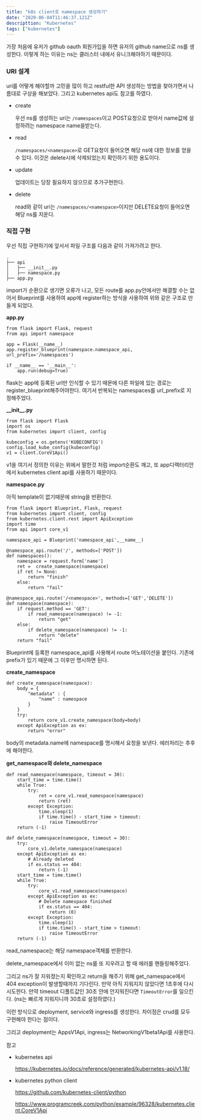 ```yaml
---
title: "k8s client로 namespace 생성하기"
date: "2020-06-04T11:46:37.121Z"
descripttion: "Kubernetes"
tags: ["kubernetes"]
---
```


가장 처음에 유저가 github oauth 회원가입을 하면 유저의 github name으로 ns를 생성한다. 이렇게 하는 이유는 ns는 클러스터 내에서 유니크해야하기 때문이다.



### URI 설계

uri를 어떻게 해야할까 고민을 많이 하고 restful한 API 생성하는 방법을 찾아가면서 나름대로 구상을 해보았다. 그리고 kubernetes api도 참고를 하였다.

- create

  우선 ns를 생성하는 uri는 ```/namespaces```이고 POST요청으로 받아서 name값에 설정하려는 namespace name을받는다.

- read

  ```/namespaces/<namespace>```로 GET요청이 들어오면 해당 ns에 대한 정보를 얻을 수 있다. 이것은 delete시에 삭제되었는지 확인하기 위한 용도이다.

- update

  업데이트는 당장 필요하지 않으므로 추가구현한다.

- delete

  read와 같이 uri는 ```/namespaces/<namespace>```이지만 DELETE요청이 들어오면 해당 ns를 지운다.



### 직접 구현

우선 직접 구현하기에 앞서서 파일 구조를 다음과 같이 가져가려고 한다.

```
.
├── api
│   ├── __init__.py
│   ├── namespace.py
├── app.py
```

import가 순환으로 생기면 오류가 나고, 모든 route를 app.py안에서만 해결할 수는 없어서  Blueprint를 사용하여 app에 register하는 방식을 사용하여 위와 같은 구조로 만들게 되었다.



**app.py**

```
from flask import Flask, request
from api import namespace

app = Flask(__name__)
app.register_blueprint(namespace.namespace_api, url_prefix='/namespaces')

if __name__ == '__main__':
    app.run(debug=True)
```

flask는 app에 등록된 url만 인식할 수 있기 때문에 다른 파일에 있는 경로는 register_blueprint해주어야한다. 여기서 반복되는 namespaces를 url_prefix로 지정해주었다.



**\_\_init\_\_.py**

```
from flask import Flask
import os
from kubernetes import client, config

kubeconfig = os.getenv('KUBECONFIG')
config.load_kube_config(kubeconfig)
v1 = client.CoreV1Api()
```

v1을 여기서 정의한 이유는 위에서 말한것 처럼 import순환도 깨고, 또 app디렉터리안에서 kubernetes client api를 사용하기 때문이다.



**namespace.py**

아직 template이 없기때문에 string을 반환한다.

```
from flask import Blueprint, Flask, request
from kubernetes import client, config
from kubernetes.client.rest import ApiException
import time
from api import core_v1

namespace_api = Blueprint('namespace_api',__name__)

@namespace_api.route('/', methods=['POST'])
def namespaces():
	namespace = request.form['name']
	ret =  create_namespace(namespace)
	if ret != None:
		return "finish"
	else:
		return "fail"

@namespace_api.route('/<namespace>', methods=['GET','DELETE'])
def namespace(namespace):
	if request.method == 'GET':
		if read_namespace(namespace) != -1:
			return "get"
	else:
		if delete_namespace(namespace) != -1:
			return "delete"
	return "fail"
```

Blueprint에 등록한 namespace_api를 사용해서 route 어노테이션을 붙인다. 기존에 prefix가 있기 때문에 그 이후만 명시하면 된다.



**create_namespace**

```
def create_namespace(namespace):
	body = {
		"metadata" : {
			"name" : namespace
		}
	}
	try:
		return core_v1.create_namespace(body=body)
	except ApiException as ex:
		return "error"
```

body의 metadata.name에 namespace를 명시해서 요청을 보낸다. 에러처리는 추후에 해야한다.



**get_namespace와 delete_namespace**

```
def read_namespace(namespace, timeout = 30):
	start_time = time.time()
	while True:
		try:
			ret = core_v1.read_namespace(namespace)
			return (ret)
		except Exception:
			time.sleep(1)
			if time.time() - start_time > timeout:
				raise TimeoutError
	return (-1)

def delete_namespace(namespace, timeout = 30):
	try:
		core_v1.delete_namespace(namespace)
	except ApiException as ex:
		# Already deleted
		if ex.status == 404:
			return (-1)
	start_time = time.time()
	while True:
		try:
			core_v1.read_namespace(namespace)
		except ApiException as ex:
			# Delete namespace finished
			if ex.status == 404:
				return (0)
		except Exception:
			time.sleep(1)
			if time.time() - start_time > timeout:
				raise TimeoutError
	return (-1)
```

read_namespace는 해당 namespace객체를 반환한다.

delete_namespace에서 이미 없는 ns를 또 지우려고 할 때 에러를 핸들링해주었다.

그리고 ns가 잘 지워졌는지 확인하고 return을 해주기 위해 get_namespace에서 404 exception이 발생할때까지 기다린다. 만약 아직 지워지지 않았다면 1초후에 다시 시도한다. 만약 timeout 디폴트값인 30초 안에 안지워진다면 ```TimeoutError```를 일으킨다. (ns는 빠르게 지워지니까 30초로 설정하였다.)

이런 방식으로 deployment, service와 ingress를 생성한다. 차이점은 crud를 모두 구현해야 한다는 점이다.

그리고 deployment는 AppsV1Api, ingress는 NetworkingV1beta1Api를 사용한다.

참고

- kubernetes api

  https://kubernetes.io/docs/reference/generated/kubernetes-api/v1.18/

- kubernetes python client

  https://github.com/kubernetes-client/python

  https://www.programcreek.com/python/example/96328/kubernetes.client.CoreV1Api
